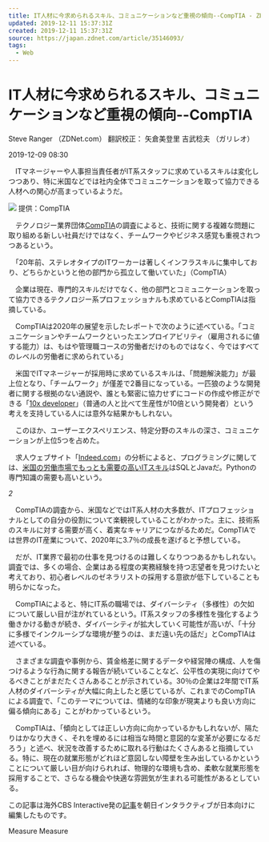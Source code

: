 ```yaml
---
title: IT人材に今求められるスキル、コミュニケーションなど重視の傾向--CompTIA - ZDNet Japan
updated: 2019-12-11 15:37:31Z
created: 2019-12-11 15:37:31Z
source: https://japan.zdnet.com/article/35146093/
tags:
  - Web
---
```


# IT人材に今求められるスキル、コミュニケーションなど重視の傾向--CompTIA

Steve Ranger （ZDNet.com） 翻訳校正： 矢倉美登里 吉武稔夫 （ガリレオ）

2019-12-09 08:30

　ITマネージャーや人事担当責任者がIT系スタッフに求めているスキルは変化しつつあり、特に米国などでは社内全体でコミュニケーションを取って協力できる人材への関心が高まっているようだ。

![](../_resources/6f12102f6ab41ab08d0f052f4d16d4bc.png)
提供：CompTIA

　テクノロジー業界団体[CompTIA](https://www.comptia.org/)の調査によると、技術に関する複雑な問題に取り組める新しい社員だけではなく、チームワークやビジネス感覚も重視されつつあるという。

　「20年前、ステレオタイプのITワーカーは著しくインフラスキルに集中しており、どちらかというと他の部門から孤立して働いていた」（CompTIA）

　企業は現在、専門的スキルだけでなく、他の部門とコミュニケーションを取って協力できるテクノロジー系プロフェッショナルも求めているとCompTIAは指摘している。

　CompTIAは2020年の展望を示したレポートで次のように述べている。「コミュニケーションやチームワークといったエンプロイアビリティ（雇用されるに値する能力）は、もはや管理職コースの労働者だけのものではなく、今ではすべてのレベルの労働者に求められている」

　米国でITマネージャーが採用時に求めているスキルは、「問題解決能力」が最上位となり、「チームワーク」が僅差で2番目になっている。一匹狼のような開発者に関する根拠のない通説や、誰とも緊密に協力せずにコードの作成や修正ができる「[10x developer](https://www.techopedia.com/definition/31673/10x-developer)」（普通の人と比べて生産性が10倍という開発者）という考えを支持している人には意外な結果かもしれない。

　このほか、ユーザーエクスペリエンス、特定分野のスキルの深さ、コミュニケーションが上位5つを占めた。

　求人ウェブサイト「[Indeed.com](https://www.indeed.co.uk/)」の分析によると、プログラミングに関しては、[米国の労働市場でもっとも需要の高いITスキル](https://japan.zdnet.com/article/35145809/)はSQLとJavaだ。Pythonの専門知識の需要も高いという。

*2*

　CompTIAの調査から、米国などではIT系人材の大多数が、ITプロフェッショナルとしての自分の役割について楽観視していることがわかった。主に、技術系のスキルに対する需要が高く、着実なキャリアにつながるためだ。CompTIAでは世界のIT産業について、2020年に3.7％の成長を遂げると予想している。

　だが、IT業界で最初の仕事を見つけるのは難しくなりつつあるかもしれない。調査では、多くの場合、企業はある程度の実務経験を持つ志望者を見つけたいと考えており、初心者レベルのゼネラリストの採用する意欲が低下していることも明らかになった。

　CompTIAによると、特にIT系の職場では、ダイバーシティ（多様性）の欠如について厳しい目が注がれているという。IT系スタッフの多様性を強化するよう働きかける動きが続き、ダイバーシティが拡大していく可能性が高いが、「十分に多様でインクルーシブな環境が整うのは、まだ遠い先の話だ」とCompTIAは述べている。

　さまざまな調査や事例から、賃金格差に関するデータや経営陣の構成、人を傷つけるような行為に関する報告が続いていることなど、公平性の実現に向けてやるべきことがまだたくさんあることが示されている。30％の企業は2年間でIT系人材のダイバーシティが大幅に向上したと感じているが、これまでのCompTIAによる調査で、「このテーマについては、情緒的な印象が現実よりも良い方向に偏る傾向にある」ことがわかっているという。

　CompTIAは、「傾向としては正しい方向に向かっているかもしれないが、隔たりはかなり大きく、それを埋めるには相当な時間と意図的な変革が必要になるだろう」と述べ、状況を改善するために取れる行動はたくさんあると指摘している。特に、現在の就業形態がどれほど意図しない障壁を生み出しているかということについて厳しい目が向けられれば、物理的な環境も含め、柔軟な就業形態を採用することで、さらなる機会や快適な雰囲気が生まれる可能性があるとしている。

この記事は海外CBS Interactive発の[記事](https://www.zdnet.com/article/tech-jobs-these-are-the-skills-hiring-managers-are-looking-for-now/)を朝日インタラクティブが日本向けに編集したものです。

Measure
Measure